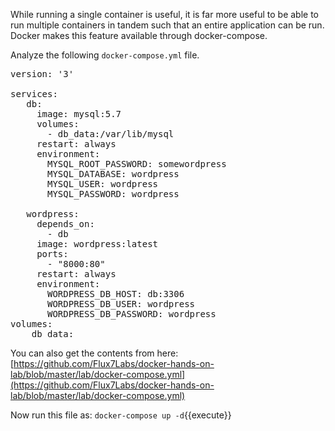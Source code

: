 While running a single container is useful, it is far more useful to be able to run multiple containers in tandem such that an entire application can be run. Docker makes this feature available through docker-compose.

Analyze the following `docker-compose.yml` file.

<pre class="file" data-filename="docker-compose.yml" data-target="replace">version: '3'

services:
   db:
     image: mysql:5.7
     volumes:
       - db_data:/var/lib/mysql
     restart: always
     environment:
       MYSQL_ROOT_PASSWORD: somewordpress
       MYSQL_DATABASE: wordpress
       MYSQL_USER: wordpress
       MYSQL_PASSWORD: wordpress

   wordpress:
     depends_on:
       - db
     image: wordpress:latest
     ports:
       - "8000:80"
     restart: always
     environment:
       WORDPRESS_DB_HOST: db:3306
       WORDPRESS_DB_USER: wordpress
       WORDPRESS_DB_PASSWORD: wordpress
volumes:
    db_data:
</pre>

You can also get the contents from here: [https://github.com/Flux7Labs/docker-hands-on-lab/blob/master/lab/docker-compose.yml](https://github.com/Flux7Labs/docker-hands-on-lab/blob/master/lab/docker-compose.yml)

Now run this file as:
`docker-compose up -d`{{execute}}
